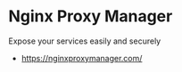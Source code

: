 # Nginx Proxy Manager

Expose your services easily and securely

- <https://nginxproxymanager.com/>
